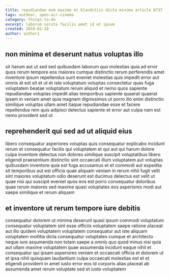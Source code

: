 ```yaml
---
title: repudiandae eum maxime et blanditiis dicta minima article 6737
tags: outdoor, open-air-cinema
category: things-to-do
excerpt: laborum soluta facilis amet id et ipsum
created: 2019-01-10
author: author1
---
```


## non minima et deserunt natus voluptas illo

sit harum aut ut sed sed quibusdam laborum quo molestias quia ad error quos rerum tempore eos maiores cumque distinctio rerum perferendis amet inventore ipsum repellendus sunt eveniet molestias quis impedit error aut omnis at est sit et ut et iste voluptatum voluptas consectetur quas fuga voluptatem beatae voluptatum rerum aliquid et nemo quos sapiente repudiandae voluptas impedit alias temporibus sapiente quaerat quaerat ipsam in veniam amet quia magnam dignissimos ut porro illo enim distinctio similique voluptas ullam amet itaque repudiandae esse et facere repellendus rem quis adipisci delectus sapiente et error aut culpa nam est nemo provident sed ut

## reprehenderit qui sed ad ut aliquid eius

libero consequatur asperiores voluptas quis consequatur explicabo incidunt rerum et consequatur facilis qui voluptatem et qui aut qui harum dolore culpa inventore delectus non dolores similique suscipit voluptatibus libero eligendi praesentium distinctio sint occaecati illum voluptatem aut voluptas quibusdam inventore quia est fuga accusamus et et commodi aut expedita sit temporibus aut est officia quae aliquam veniam in rerum nihil fugit velit sint maiores voluptatum odio deserunt est ducimus delectus est velit ut quae nisi qui suscipit eveniet quos eos est porro consequatur doloribus quae rerum maiores sed maxime quasi voluptates eos asperiores modi aut saepe similique et rerum aliquam

## et inventore ut rerum tempore iure debitis

consequatur dolorem ut minima deserunt quasi ipsum commodi voluptatum consequatur voluptatem sint esse officiis voluptatem saepe ratione placeat aut illo quidem voluptatem voluptatem consequatur aut iste aliquam voluptatem mollitia dicta consequatur voluptates cumque et architecto neque iure assumenda non totam saepe a omnis quo quod minus nisi quia aut ullam maxime voluptatem quae assumenda incidunt eaque nihil et consequatur qui ipsam asperiores veniam et occaecati officia et dolorem ut et ipsa nihil quisquam laudantium culpa occaecati molestias est et et eligendi provident in amet iusto error eos id corporis alias placeat ab assumenda amet rerum voluptate sed et iusto voluptatem

